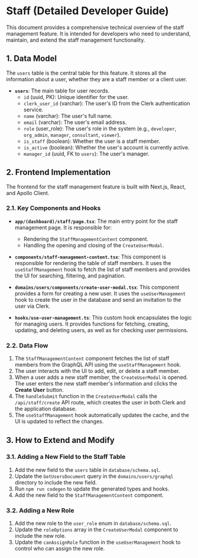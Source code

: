 
# Staff (Detailed Developer Guide)

This document provides a comprehensive technical overview of the staff management feature. It is intended for developers who need to understand, maintain, and extend the staff management functionality.

## 1. Data Model

The `users` table is the central table for this feature. It stores all the information about a user, whether they are a staff member or a client user.

-   **`users`**: The main table for user records.
    -   `id` (uuid, PK): Unique identifier for the user.
    -   `clerk_user_id` (varchar): The user's ID from the Clerk authentication service.
    -   `name` (varchar): The user's full name.
    -   `email` (varchar): The user's email address.
    -   `role` (user_role): The user's role in the system (e.g., `developer`, `org_admin`, `manager`, `consultant`, `viewer`).
    -   `is_staff` (boolean): Whether the user is a staff member.
    -   `is_active` (boolean): Whether the user's account is currently active.
    -   `manager_id` (uuid, FK to `users`): The user's manager.

## 2. Frontend Implementation

The frontend for the staff management feature is built with Next.js, React, and Apollo Client.

### 2.1. Key Components and Hooks

-   **`app/(dashboard)/staff/page.tsx`**: The main entry point for the staff management page. It is responsible for:
    -   Rendering the `StaffManagementContent` component.
    -   Handling the opening and closing of the `CreateUserModal`.

-   **`components/staff-management-content.tsx`**: This component is responsible for rendering the table of staff members. It uses the `useStaffManagement` hook to fetch the list of staff members and provides the UI for searching, filtering, and pagination.

-   **`domains/users/components/create-user-modal.tsx`**: This component provides a form for creating a new user. It uses the `useUserManagement` hook to create the user in the database and send an invitation to the user via Clerk.

-   **`hooks/use-user-management.ts`**: This custom hook encapsulates the logic for managing users. It provides functions for fetching, creating, updating, and deleting users, as well as for checking user permissions.

### 2.2. Data Flow

1.  The `StaffManagementContent` component fetches the list of staff members from the GraphQL API using the `useStaffManagement` hook.
2.  The user interacts with the UI to add, edit, or delete a staff member.
3.  When a user adds a new staff member, the `CreateUserModal` is opened. The user enters the new staff member's information and clicks the **Create User** button.
4.  The `handleSubmit` function in the `CreateUserModal` calls the `/api/staff/create` API route, which creates the user in both Clerk and the application database.
5.  The `useStaffManagement` hook automatically updates the cache, and the UI is updated to reflect the changes.

## 3. How to Extend and Modify

### 3.1. Adding a New Field to the Staff Table

1.  Add the new field to the `users` table in `database/schema.sql`.
2.  Update the `GetUsersDocument` query in the `domains/users/graphql` directory to include the new field.
3.  Run `npm run codegen` to update the generated types and hooks.
4.  Add the new field to the `StaffManagementContent` component.

### 3.2. Adding a New Role

1.  Add the new role to the `user_role` enum in `database/schema.sql`.
2.  Update the `roleOptions` array in the `CreateUserModal` component to include the new role.
3.  Update the `canAssignRole` function in the `useUserManagement` hook to control who can assign the new role.
